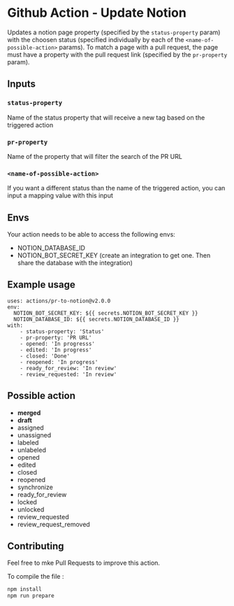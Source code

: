 # Github Action - Update Notion

Updates a notion page property (specified by the `status-property` param)
with the choosen status (specified individually by each of the `<name-of-possible-action>` params).
To match a page with a pull request, the page must have a property with the pull request link (specified by the `pr-property` param).

## Inputs

### `status-property`

Name of the status property that will receive a new tag based on the triggered action

### `pr-property`

Name of the property that will filter the search of the PR URL

### `<name-of-possible-action>`

If you want a different status than the name of the triggered action, you can
input a mapping value with this input

## Envs

Your action needs to be able to access the following envs:

- NOTION_DATABASE_ID
- NOTION_BOT_SECRET_KEY (create an integration to get one. Then share the database with the integration)

## Example usage

```
uses: actions/pr-to-notion@v2.0.0
env:
  NOTION_BOT_SECRET_KEY: ${{ secrets.NOTION_BOT_SECRET_KEY }}
  NOTION_DATABASE_ID: ${{ secrets.NOTION_DATABASE_ID }}
with:
    - status-property: 'Status'
    - pr-property: 'PR URL'
    - opened: 'In progresss'
    - edited: 'In progress'
    - closed: 'Done'
    - reopened: 'In progress'
    - ready_for_review: 'In review'
    - review_requested: 'In review'
```

## Possible action

- **merged**
- **draft**
- assigned
- unassigned
- labeled
- unlabeled
- opened
- edited
- closed
- reopened
- synchronize
- ready_for_review
- locked
- unlocked
- review_requested
- review_request_removed

## Contributing

Feel free to mke Pull Requests to improve this action.

To compile the file :

```bash
npm install
npm run prepare
```
